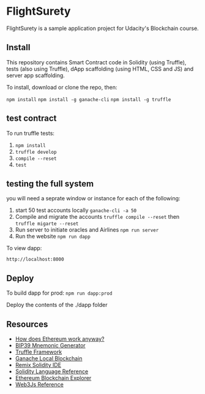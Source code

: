 # FlightSurety

FlightSurety is a sample application project for Udacity's Blockchain course.

## Install

This repository contains Smart Contract code in Solidity (using Truffle), tests (also using Truffle), dApp scaffolding (using HTML, CSS and JS) and server app scaffolding.

To install, download or clone the repo, then:

`npm install`
`npm install -g ganache-cli`
`npm install -g truffle`

## test contract

To run truffle tests:

1. `npm install`
2. `truffle develop`
3. `compile --reset`
4. `test`

## testing the full system

you will need a seprate window or instance for each of the following:

1. start 50 test accounts locally
   `ganache-cli -a 50`
2. Compile and migrate the accounts
   `truffle compile --reset`
   then
   `truffle migarte --reset`
3. Run server to initiate oracles and Airlines
   `npm run server`
4. Run the website
   `npm run dapp`

To view dapp:

`http://localhost:8000`

## Deploy

To build dapp for prod:
`npm run dapp:prod`

Deploy the contents of the ./dapp folder

## Resources

- [How does Ethereum work anyway?](https://medium.com/@preethikasireddy/how-does-ethereum-work-anyway-22d1df506369)
- [BIP39 Mnemonic Generator](https://iancoleman.io/bip39/)
- [Truffle Framework](http://truffleframework.com/)
- [Ganache Local Blockchain](http://truffleframework.com/ganache/)
- [Remix Solidity IDE](https://remix.ethereum.org/)
- [Solidity Language Reference](http://solidity.readthedocs.io/en/v0.4.24/)
- [Ethereum Blockchain Explorer](https://etherscan.io/)
- [Web3Js Reference](https://github.com/ethereum/wiki/wiki/JavaScript-API)
